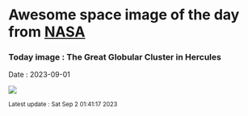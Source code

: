 
# Awesome space image of the day from [NASA](https://api.nasa.gov/)

### Today image : The Great Globular Cluster in Hercules
Date : 2023-09-01

![](https://apod.nasa.gov/apod/image/2309/M13-totale-en-cours-crop8_1024.jpg)

<small>Latest update : Sat Sep  2 01:41:17 2023</small>
        